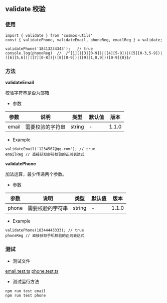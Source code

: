 ## validate 校验

### 使用

```
import { validate } from 'cosmos-utils'
const { validatePhone, validateEmail, phoneReg, emailReg } = validate;

validatePhone('18413234343');   // true
console.log(phoneReg)  //  /^[1](([3][0-9])|([4][5-9])|([5][0-3,5-9])|([6][5,6])|([7][0-8])|([8][0-9])|([9][1,8,9]))[0-9]{8}$/
```

### 方法

**validateEmail**

校验字符串是否为邮箱

- 参数

| 参数 | 说明 | 类型 | 默认值 | 版本 |
| ---- | ---- | ---- | ---- | ---- | 
| email | 需要校验的字符串 | string | - | 1.1.0 |

- Example

```
validateEmail('1234567@qq.com'); // true
emailReg // 直接获取邮箱校验的正则表达式
```

**validatePhone**

加法运算，最少传递两个参数。

- 参数

| 参数 | 说明 | 类型 | 默认值 | 版本 |
| ---- | ---- | ---- | ---- | ---- | 
| phone | 需要校验的字符串 | string | - | 1.1.0 |

- Example

```
validatePhone(18344443333); // true
phoneReg // 直接获取手机校验的正则表达式
```

### 测试

- 测试文件

[email.test.ts](http://gitlab.sftcwl.com/sftc-fe/cosmos-utils/blob/master/test/email.test.ts)
[phone.test.ts](http://gitlab.sftcwl.com/sftc-fe/cosmos-utils/blob/master/test/phone.test.ts)

- 测试运行方法
```
npm run test email
npm run test phone
```
